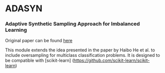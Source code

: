 # ADASYN
### Adaptive Synthetic Sampling Approach for Imbalanced Learning 

Original paper can be found [here](http://ieeexplore.ieee.org/xpl/login.jsp?tp=&arnumber=4633969&url=http://ieeexplore.ieee.org/xpls/abs_all.jsp%3Farnumber%3D4633969) 

This module extends the idea presented in the paper by Haibo He et al. to include oversampling for multiclass classification problems. It is designed to be compatible with [scikit-learn] (https://github.com/scikit-learn/scikit-learn)
